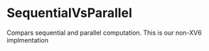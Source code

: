 # SequentialVsParallel
Compars sequential and parallel computation. This is our non-XV6 implmentation
